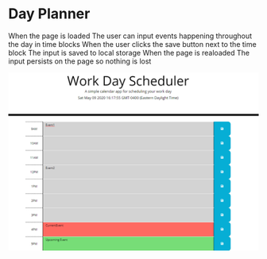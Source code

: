 # Day Planner
When the page is loaded
The user can input events happening throughout the day in time blocks
When the user clicks the save button next to the time block
The input is saved to local storage
When the page is realoaded
The input persists on the page so nothing is lost

![project picture](assets/projectpicture.png)

